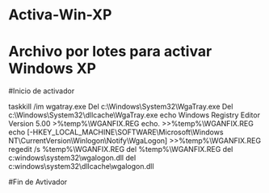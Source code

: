 # Activa-Win-XP
# Archivo por lotes para activar Windows XP

#Inicio de activador


taskkill /im wgatray.exe 
Del c:\Windows\System32\WgaTray.exe 
Del c:\Windows\System32\dllcache\WgaTray.exe 
echo Windows Registry Editor Version 5.00 >%temp%\WGANFIX.REG 
echo. >>%temp%\WGANFIX.REG 
echo [-HKEY_LOCAL_MACHINE\SOFTWARE\Microsoft\Windows NT\CurrentVersion\Winlogon\Notify\WgaLogon] >>%temp%\WGANFIX.REG 
regedit /s %temp%\WGANFIX.REG 
del %temp%\WGANFIX.REG 
del c:windows\system32\wgalogon.dll 
del c:windows\system32\dllcache\wgalogon.dll 


#Fin de Avtivador
